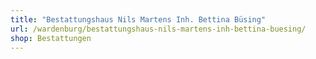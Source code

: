 ```yaml
---
title: "Bestattungshaus Nils Martens Inh. Bettina Büsing"
url: /wardenburg/bestattungshaus-nils-martens-inh-bettina-buesing/
shop: Bestattungen
---
```

